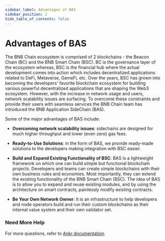```yaml
---
sidebar_label: Advantages of BAS
sidebar_position: 2
hide_table_of_contents: false
---
```


# Advantages of BAS

The BNB Chain ecosystem is comprised of 2 blockchains - the Beacon Chain (BC) and the BNB Smart Chain (BSC). BC is the governance layer of the ecosystem whereas, BSC is the financial hub where the actual development comes into action which includes decentralized applications related to DeFi, Metaverse, GameFi, etc.  Over the years, BSC has grown into becoming the developers' favorite blockchain ecosystem for building various powerful decentralized applications that are shaping the Web3 ecosystem. However, with the increase in network usage and users, network scalability issues are surfacing. To overcome these constraints and provide their users with seamless services the BNB Chain team has introduced the BNB Application SideChain (BAS).

Some of the major advantages of BAS include:

* **Overcoming network scalability issues**: sidechains are designed for much higher throughput and lower (even zero) gas fees. 

* **Ready-to-Use Solutions**: in the form of BAS, we provide ready-made solutions to the developers making integration with BSC easier. 

* **Build and Expand Existing Functionality of BSC**: BAS is a lightweight framework on which one can build simple but functional blockchain projects. Developers and teams can create simple blockchains with their own business rules and economies. Most importantly, they can extend the existing functionality of the BNB Smart Chain (BSC). The idea of BAS is to allow you to expand and reuse existing modules, and by using the architecture on smart contracts, painlessly modify existing contracts.
   
* **Be Your Own Network Owner**: It is an infrastructure to help developers and node operators build and run their custom blockchains as their internal value system and their own validator set.

### Need More Help
For more questions, refer to [Ankr documentation](https://docs.ankr.com/bnb-application-sidechain/faq).

